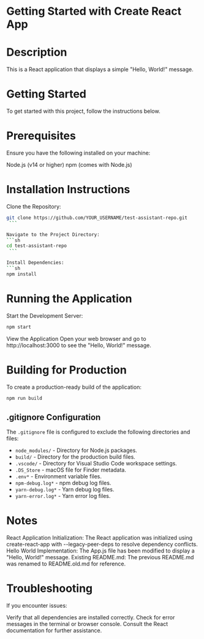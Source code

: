 # Getting Started with Create React App

# Description

This is a React application that displays a simple "Hello, World!" message.

# Getting Started

To get started with this project, follow the instructions below.

# Prerequisites

Ensure you have the following installed on your machine:

Node.js (v14 or higher)
npm (comes with Node.js)

# Installation Instructions

Clone the Repository:

````sh
git clone https://github.com/YOUR_USERNAME/test-assistant-repo.git
 ```

Navigate to the Project Directory:
```sh
cd test-assistant-repo
 ```

Install Dependencies:
```sh
npm install
````

# Running the Application

Start the Development Server:

```sh
npm start
```

View the Application
Open your web browser and go to http://localhost:3000 to see the "Hello, World!" message.

# Building for Production

To create a production-ready build of the application:

```sh
npm run build
```

## .gitignore Configuration

The `.gitignore` file is configured to exclude the following directories and files:

- `node_modules/` - Directory for Node.js packages.
- `build/` - Directory for the production build files.
- `.vscode/` - Directory for Visual Studio Code workspace settings.
- `.DS_Store` - macOS file for Finder metadata.
- `.env*` - Environment variable files.
- `npm-debug.log*` - npm debug log files.
- `yarn-debug.log*` - Yarn debug log files.
- `yarn-error.log*` - Yarn error log files.

# Notes

React Application Initialization: The React application was initialized using create-react-app with --legacy-peer-deps to resolve dependency conflicts.
Hello World Implementation: The App.js file has been modified to display a "Hello, World!" message.
Existing README.md: The previous README.md was renamed to README.old.md for reference.

# Troubleshooting

If you encounter issues:

Verify that all dependencies are installed correctly.
Check for error messages in the terminal or browser console.
Consult the React documentation for further assistance.
